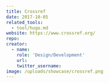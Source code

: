 ```yaml
---
title: Crossref
date: 2017-10-05
related_tools:
  - tool/hugo.md
website: https://www.crossref.org/
repo:
creator:
  - name:
    role: 'Design/Development'
    url:
    twitter_username:
image: /uploads/showcase/crossref.png
---
```

